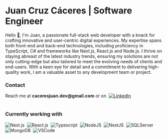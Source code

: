 
# Juan Cruz Cáceres | Software Engineer

Hello 👋, I'm Juan, a passionate full-stack web developer with a knack for crafting innovative and user-centric digital experiences. My expertise spans both front-end and back-end technologies, including proficiency in TypeScript, C# and frameworks like Next.js, React.js and Node.js. I thrive on staying abreast of the latest industry trends, ensuring my solutions are not only cutting-edge but also tailored to meet the evolving needs of clients and end-users. With a keen eye for detail and a commitment to delivering high-quality work, I am a valuable asset to any development team or project.


<h3>Contact</h3>
Reach me at <b>caceresjuan.dev@gmail.com</b> or on &nbsp;<a href='https://www.linkedin.com/in/caceresjuancruz/' target='_blank'><img src="https://cdn-icons-png.flaticon.com/16/61/61109.png" alt="LinkedIn" /></a> 


<br/>
<br/>
<h3>Currently working with</h3>
<div>
    <img src="https://upload.wikimedia.org/wikipedia/commons/thumb/8/8e/Nextjs-logo.svg/120px-Nextjs-logo.svg.png" alt="Next.js" />&nbsp; 
    <img src="https://cdn-icons-png.flaticon.com/64/10832/10832170.png" alt="React.js" />&nbsp; 
    <img src="https://cdn-icons-png.flaticon.com/64/5968/5968566.png" alt="Typescript" />&nbsp;
    <img src="https://cdn-icons-png.flaticon.com/64/15380/15380914.png" alt="NodeJS" />&nbsp;
    <img src="https://static-00.iconduck.com/assets.00/nestjs-icon-256x254-3zzbole8.png" alt="NestJS" />&nbsp;
    <img src="https://cdn-icons-png.flaticon.com/64/5968/5968554.png" alt="SQLServer" />&nbsp;
    <img src="https://cdn4.iconfinder.com/data/icons/logos-brands-5/24/mongodb-64.png" alt="MongoDB" />&nbsp;
    <img src="https://cdn-icons-png.flaticon.com/64/5968/5968571.png" alt="VSCode" />&nbsp;
    
</div>

